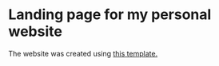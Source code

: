 # Landing page for my personal website

The website was created using <a href="https://github.com/evanca/quick-portfolio">this template.</a>
